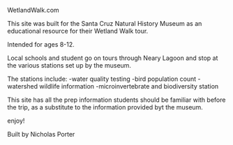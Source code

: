 WetlandWalk.com 

This site was built for the Santa Cruz Natural History Museum as an educational resource for their Wetland Walk tour.

Intended for ages 8-12. 

Local schools and student go on tours through Neary Lagoon and stop at the various stations set up by the museum.

The stations include:
-water quality testing
-bird population count
-watershed wildlife information
-microinvertebrate and biodiversity station

This site has all the prep information students should be familiar with before the trip, as a substitute to the information provided byt the museum.

enjoy!



Built by Nicholas Porter
  
  